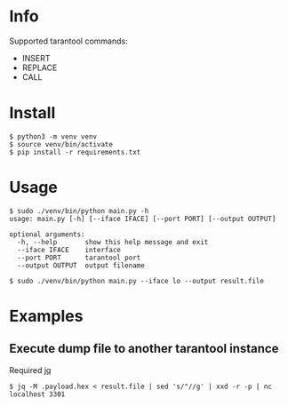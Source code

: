# Info

Supported tarantool commands:

* INSERT
* REPLACE
* CALL

# Install

```
$ python3 -m venv venv
$ source venv/bin/activate
$ pip install -r requirements.txt
```

# Usage

```
$ sudo ./venv/bin/python main.py -h
usage: main.py [-h] [--iface IFACE] [--port PORT] [--output OUTPUT]

optional arguments:
  -h, --help       show this help message and exit
  --iface IFACE    interface
  --port PORT      tarantool port
  --output OUTPUT  output filename

$ sudo ./venv/bin/python main.py --iface lo --output result.file
```

# Examples

## Execute dump file to another tarantool instance

Required [jq](https://stedolan.github.io/jq/)

```
$ jq -M .payload.hex < result.file | sed 's/"//g' | xxd -r -p | nc localhost 3301
```
